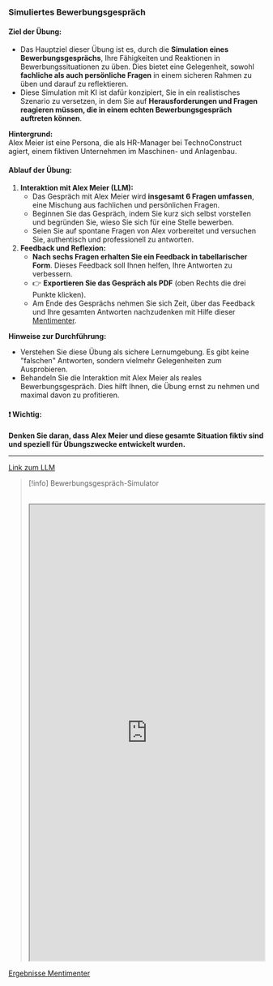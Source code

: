 ### Simuliertes Bewerbungsgespräch

#### **Ziel der Übung:**  
- Das Hauptziel dieser Übung ist es, durch die **Simulation eines Bewerbungsgesprächs**, Ihre Fähigkeiten und Reaktionen in Bewerbungssituationen zu üben. Dies bietet eine Gelegenheit, sowohl **fachliche als auch persönliche Fragen** in einem sicheren Rahmen zu üben und darauf zu reflektieren. 
- Diese Simulation mit KI ist dafür konzipiert, Sie in ein realistisches Szenario zu versetzen, in dem Sie auf **Herausforderungen und Fragen reagieren müssen, die in einem echten Bewerbungsgespräch auftreten können**.

**Hintergrund:**  
Alex Meier ist eine Persona, die als HR-Manager bei TechnoConstruct agiert, einem fiktiven Unternehmen im Maschinen- und Anlagenbau. 

#### **Ablauf der Übung:**

1. **Interaktion mit Alex Meier (LLM):**
    - Das Gespräch mit Alex Meier wird **insgesamt 6 Fragen umfassen**, eine Mischung aus fachlichen  und persönlichen Fragen.
    - Beginnen Sie das Gespräch, indem Sie kurz sich selbst vorstellen und begründen Sie, wieso Sie sich für eine Stelle bewerben.
    - Seien Sie auf spontane Fragen von Alex vorbereitet und versuchen Sie, authentisch und professionell zu antworten.
2. **Feedback und Reflexion:**
    - **Nach sechs Fragen erhalten Sie ein Feedback in tabellarischer Form**. Dieses Feedback soll Ihnen helfen, Ihre Antworten zu verbessern. 
    - 👉 **Exportieren Sie das Gespräch als PDF** (oben Rechts die drei Punkte klicken).
    - Am Ende des Gesprächs nehmen Sie sich Zeit, über das Feedback und Ihre gesamten Antworten nachzudenken mit Hilfe dieser [Mentimenter](https://www.menti.com/alzg13bp878r).


**Hinweise zur Durchführung:**

- Verstehen Sie diese Übung als sichere Lernumgebung. Es gibt keine "falschen" Antworten, sondern vielmehr Gelegenheiten zum Ausprobieren.
- Behandeln Sie die Interaktion mit Alex Meier als reales Bewerbungsgespräch. Dies hilft Ihnen, die Übung ernst zu nehmen und maximal davon zu profitieren.

#### ❗ **Wichtig:**  
**Denken Sie daran, dass Alex Meier und diese gesamte Situation fiktiv sind und speziell für Übungszwecke entwickelt wurden.**

---

[Link zum LLM](https://tools.fobizz.com/ai/chats/public_assistants/b7b19b17-62a0-4643-ae5e-cfcccb0b88d3?token=a04bc32fef897333a9f185c738010e5f)

>[!info] Bewerbungsgespräch-Simulator
>######
><iframe width="100%" height="900" src="https://tools.fobizz.com/ai/chats/public_assistants/b7b19b17-62a0-4643-ae5e-cfcccb0b88d3?token=a04bc32fef897333a9f185c738010e5f" allowfullscreen allow="geolocation *"></iframe>

[Ergebnisse Mentimenter](https://www.mentimeter.com/app/presentation/al8cr6944ckpduks5cu582gfyb1ostwg)
